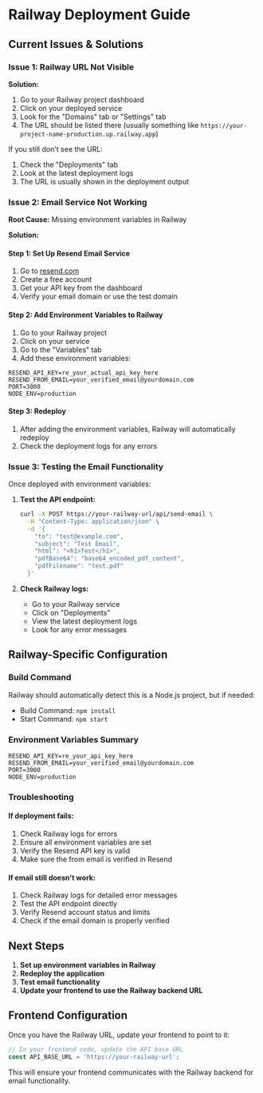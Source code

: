 # Railway Deployment Guide

## Current Issues & Solutions

### Issue 1: Railway URL Not Visible

**Solution:**
1. Go to your Railway project dashboard
2. Click on your deployed service
3. Look for the "Domains" tab or "Settings" tab
4. The URL should be listed there (usually something like `https://your-project-name-production.up.railway.app`)

If you still don't see the URL:
1. Check the "Deployments" tab
2. Look at the latest deployment logs
3. The URL is usually shown in the deployment output

### Issue 2: Email Service Not Working

**Root Cause:** Missing environment variables in Railway

**Solution:**

#### Step 1: Set Up Resend Email Service
1. Go to [resend.com](https://resend.com)
2. Create a free account
3. Get your API key from the dashboard
4. Verify your email domain or use the test domain

#### Step 2: Add Environment Variables to Railway
1. Go to your Railway project
2. Click on your service
3. Go to the "Variables" tab
4. Add these environment variables:

```
RESEND_API_KEY=re_your_actual_api_key_here
RESEND_FROM_EMAIL=your_verified_email@yourdomain.com
PORT=3000
NODE_ENV=production
```

#### Step 3: Redeploy
1. After adding the environment variables, Railway will automatically redeploy
2. Check the deployment logs for any errors

### Issue 3: Testing the Email Functionality

Once deployed with environment variables:

1. **Test the API endpoint:**
   ```bash
   curl -X POST https://your-railway-url/api/send-email \
     -H "Content-Type: application/json" \
     -d '{
       "to": "test@example.com",
       "subject": "Test Email",
       "html": "<h1>Test</h1>",
       "pdfBase64": "base64_encoded_pdf_content",
       "pdfFilename": "test.pdf"
     }'
   ```

2. **Check Railway logs:**
   - Go to your Railway service
   - Click on "Deployments"
   - View the latest deployment logs
   - Look for any error messages

## Railway-Specific Configuration

### Build Command
Railway should automatically detect this is a Node.js project, but if needed:
- Build Command: `npm install`
- Start Command: `npm start`

### Environment Variables Summary
```
RESEND_API_KEY=re_your_api_key_here
RESEND_FROM_EMAIL=your_verified_email@yourdomain.com
PORT=3000
NODE_ENV=production
```

### Troubleshooting

#### If deployment fails:
1. Check Railway logs for errors
2. Ensure all environment variables are set
3. Verify the Resend API key is valid
4. Make sure the from email is verified in Resend

#### If email still doesn't work:
1. Check Railway logs for detailed error messages
2. Test the API endpoint directly
3. Verify Resend account status and limits
4. Check if the email domain is properly verified

## Next Steps

1. **Set up environment variables in Railway**
2. **Redeploy the application**
3. **Test email functionality**
4. **Update your frontend to use the Railway backend URL**

## Frontend Configuration

Once you have the Railway URL, update your frontend to point to it:

```javascript
// In your frontend code, update the API base URL
const API_BASE_URL = 'https://your-railway-url';
```

This will ensure your frontend communicates with the Railway backend for email functionality.
